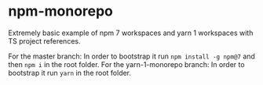# npm-monorepo
Extremely basic example of npm 7 workspaces and yarn 1 workspaces with TS project references.

For the master branch: In order to bootstrap it run `npm install -g npm@7` and then `npm i` in the root folder.
For the yarn-1-monorepo branch: In order to bootstrap it run `yarn` in the root folder.

